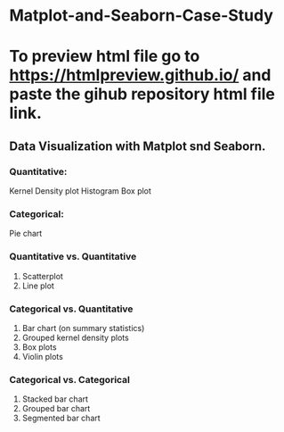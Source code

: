 # Matplot-and-Seaborn-Case-Study
# To preview html file go to https://htmlpreview.github.io/ and paste the gihub repository html file link.

## Data Visualization with Matplot snd Seaborn.  
### Quantitative:
Kernel Density plot
Histogram
Box plot
### Categorical:
Pie chart
### Quantitative vs. Quantitative
1. Scatterplot
2. Line plot
### Categorical vs. Quantitative
1. Bar chart (on summary statistics)
2. Grouped kernel density plots
3. Box plots
4. Violin plots
### Categorical vs. Categorical
1. Stacked bar chart
2. Grouped bar chart
3. Segmented bar chart

